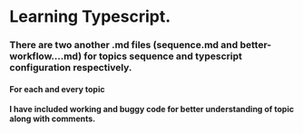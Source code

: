 # Learning Typescript.
### There are two another .md files (sequence.md and better-workflow....md) for topics sequence and typescript configuration respectively.
#### For each and every topic
**I have included working and buggy code for better understanding of topic along with comments.**

